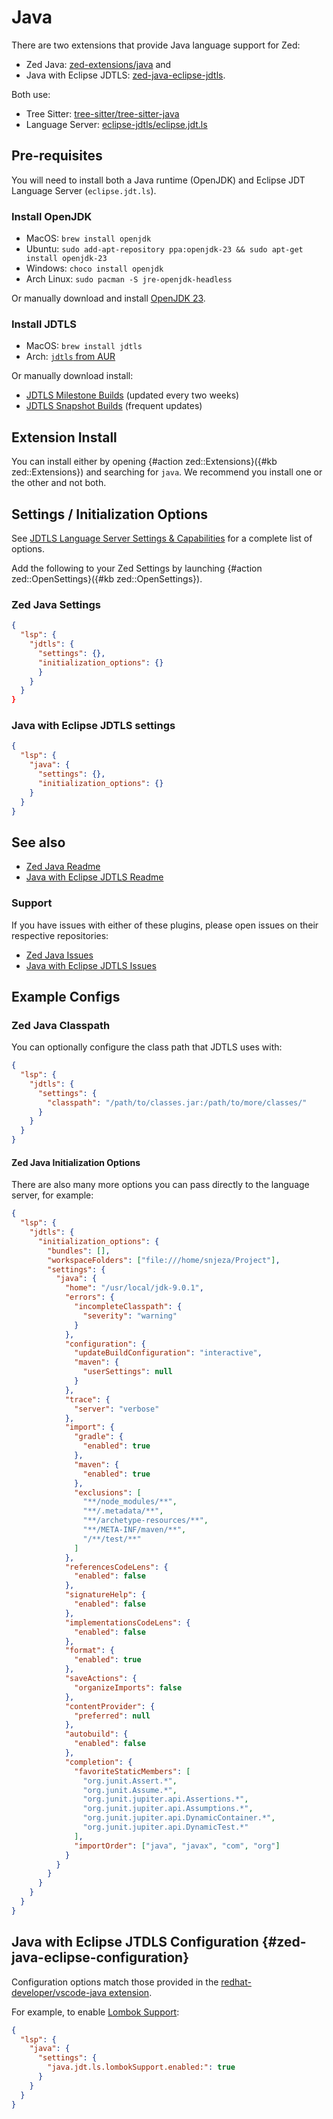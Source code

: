 # Java

There are two extensions that provide Java language support for Zed:

- Zed Java: [zed-extensions/java](https://github.com/zed-extensions/java) and
- Java with Eclipse JDTLS: [zed-java-eclipse-jdtls](https://github.com/ABckh/zed-java-eclipse-jdtls).

Both use:

- Tree Sitter: [tree-sitter/tree-sitter-java](https://github.com/tree-sitter/tree-sitter-java)
- Language Server: [eclipse-jdtls/eclipse.jdt.ls](https://github.com/eclipse-jdtls/eclipse.jdt.ls)

## Pre-requisites

You will need to install both a Java runtime (OpenJDK) and Eclipse JDT Language Server (`eclipse.jdt.ls`).

### Install OpenJDK

- MacOS: `brew install openjdk`
- Ubuntu: `sudo add-apt-repository ppa:openjdk-23 && sudo apt-get install openjdk-23`
- Windows: `choco install openjdk`
- Arch Linux: `sudo pacman -S jre-openjdk-headless`

Or manually download and install [OpenJDK 23](https://jdk.java.net/23/).

### Install JDTLS

- MacOS: `brew install jdtls`
- Arch: [`jdtls` from AUR](https://aur.archlinux.org/packages/jdtls)

Or manually download install:

- [JDTLS Milestone Builds](http://download.eclipse.org/jdtls/milestones/) (updated every two weeks)
- [JDTLS Snapshot Builds](https://download.eclipse.org/jdtls/snapshots/) (frequent updates)

## Extension Install

You can install either by opening {#action zed::Extensions}({#kb zed::Extensions}) and searching for `java`.
We recommend you install one or the other and not both.

## Settings / Initialization Options

See [JDTLS Language Server Settings & Capabilities](https://github.com/eclipse-jdtls/eclipse.jdt.ls/wiki/Language-Server-Settings-&-Capabilities) for a complete list of options.

Add the following to your Zed Settings by launching {#action zed::OpenSettings}({#kb zed::OpenSettings}).

### Zed Java Settings

```json
{
  "lsp": {
    "jdtls": {
      "settings": {},
      "initialization_options": {}
      }
    }
  }
}
```

### Java with Eclipse JDTLS settings

```json
{
  "lsp": {
    "java": {
      "settings": {},
      "initialization_options": {}
    }
  }
}
```

## See also

- [Zed Java Readme](https://github.com/zed-extensions/java)
- [Java with Eclipse JDTLS Readme](https://github.com/ABckh/zed-java-eclipse-jdtls)

### Support

If you have issues with either of these plugins, please open issues on their respective repositories:

- [Zed Java Issues](https://github.com/zed-extensions/java/issues)
- [Java with Eclipse JDTLS Issues](https://github.com/eclipse-jdtls/eclipse.jdt.ls/issues)

## Example Configs

### Zed Java Classpath

You can optionally configure the class path that JDTLS uses with:

```json
{
  "lsp": {
    "jdtls": {
      "settings": {
        "classpath": "/path/to/classes.jar:/path/to/more/classes/"
      }
    }
  }
}
```

#### Zed Java Initialization Options

There are also many more options you can pass directly to the language server, for example:

```json
{
  "lsp": {
    "jdtls": {
      "initialization_options": {
        "bundles": [],
        "workspaceFolders": ["file:///home/snjeza/Project"],
        "settings": {
          "java": {
            "home": "/usr/local/jdk-9.0.1",
            "errors": {
              "incompleteClasspath": {
                "severity": "warning"
              }
            },
            "configuration": {
              "updateBuildConfiguration": "interactive",
              "maven": {
                "userSettings": null
              }
            },
            "trace": {
              "server": "verbose"
            },
            "import": {
              "gradle": {
                "enabled": true
              },
              "maven": {
                "enabled": true
              },
              "exclusions": [
                "**/node_modules/**",
                "**/.metadata/**",
                "**/archetype-resources/**",
                "**/META-INF/maven/**",
                "/**/test/**"
              ]
            },
            "referencesCodeLens": {
              "enabled": false
            },
            "signatureHelp": {
              "enabled": false
            },
            "implementationsCodeLens": {
              "enabled": false
            },
            "format": {
              "enabled": true
            },
            "saveActions": {
              "organizeImports": false
            },
            "contentProvider": {
              "preferred": null
            },
            "autobuild": {
              "enabled": false
            },
            "completion": {
              "favoriteStaticMembers": [
                "org.junit.Assert.*",
                "org.junit.Assume.*",
                "org.junit.jupiter.api.Assertions.*",
                "org.junit.jupiter.api.Assumptions.*",
                "org.junit.jupiter.api.DynamicContainer.*",
                "org.junit.jupiter.api.DynamicTest.*"
              ],
              "importOrder": ["java", "javax", "com", "org"]
            }
          }
        }
      }
    }
  }
}
```

## Java with Eclipse JTDLS Configuration {#zed-java-eclipse-configuration}

Configuration options match those provided in the [redhat-developer/vscode-java extension](https://github.com/redhat-developer/vscode-java#supported-vs-code-settings).

For example, to enable [Lombok Support](https://github.com/redhat-developer/vscode-java/wiki/Lombok-support):

```json
{
  "lsp": {
    "java": {
      "settings": {
        "java.jdt.ls.lombokSupport.enabled:": true
      }
    }
  }
}
```
